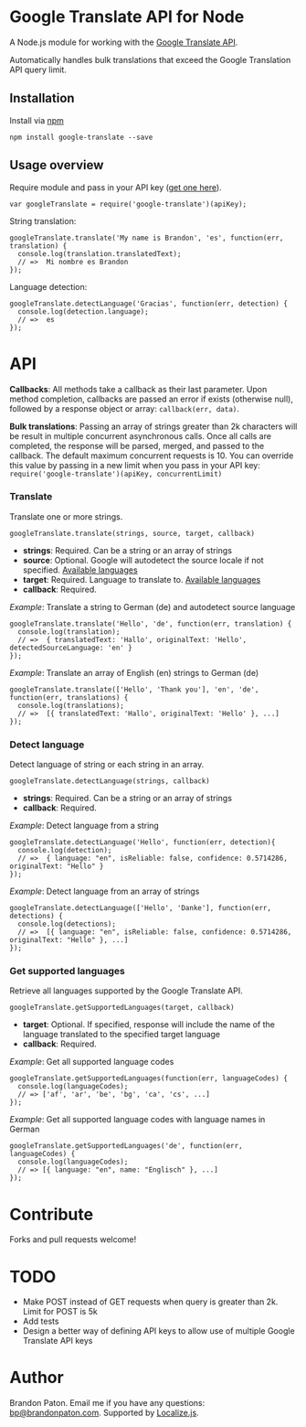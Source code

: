 Google Translate API for Node
=====================

A Node.js module for working with the [Google Translate API](https://developers.google.com/translate/v2/using_rest). 

Automatically handles bulk translations that exceed the Google Translation API query limit.

Installation
----------

Install via [npm](http://npmjs.org/)

    npm install google-translate --save


Usage overview
----------

Require module and pass in your API key ([get one here](https://developers.google.com/translate/v2/pricing)).
  
    var googleTranslate = require('google-translate')(apiKey);
    
String translation:

    googleTranslate.translate('My name is Brandon', 'es', function(err, translation) {
      console.log(translation.translatedText);
      // =>  Mi nombre es Brandon
    });

Language detection:

    googleTranslate.detectLanguage('Gracias', function(err, detection) {
      console.log(detection.language);
      // =>  es
    });

# API

**Callbacks**: All methods take a callback as their last parameter. Upon method completion, callbacks are passed an error if exists (otherwise null), followed by a response object or array: `callback(err, data)`.

**Bulk translations**:  Passing an array of strings greater than 2k characters will be result in multiple concurrent asynchronous calls. Once all calls are completed, the response will be parsed, merged, and  passed to the callback. The default maximum concurrent requests is 10. You can override this value by passing in a new limit when you pass in your API key: `require('google-translate')(apiKey, concurrentLimit)`

### Translate

Translate one or more strings.

    googleTranslate.translate(strings, source, target, callback)
    
* **strings**: Required. Can be a string or an array of strings
* **source**: Optional. Google will autodetect the source locale if not specified. [Available languages](https://developers.google.com/translate/v2/using_rest#target)
* **target**:  Required. Language to translate to. [Available languages](https://developers.google.com/translate/v2/using_rest#target)
* **callback**:  Required.

*Example*: Translate a string to German (de) and autodetect source language

    googleTranslate.translate('Hello', 'de', function(err, translation) {
      console.log(translation);
      // =>  { translatedText: 'Hallo', originalText: 'Hello', detectedSourceLanguage: 'en' }
    });

*Example*: Translate an array of English (en) strings to German (de)

    googleTranslate.translate(['Hello', 'Thank you'], 'en', 'de', function(err, translations) {
      console.log(translations);
      // =>  [{ translatedText: 'Hallo', originalText: 'Hello' }, ...]
    });
  
### Detect language

Detect language of string or each string in an array.

    googleTranslate.detectLanguage(strings, callback)
    
* **strings**: Required. Can be a string or an array of strings
* **callback**:  Required.
 
*Example*: Detect language from a string

    googleTranslate.detectLanguage('Hello', function(err, detection){
      console.log(detection);
      // =>  { language: "en", isReliable: false, confidence: 0.5714286, originalText: "Hello" }
    });

*Example*: Detect language from an array of strings

    googleTranslate.detectLanguage(['Hello', 'Danke'], function(err, detections) {
      console.log(detections);
      // =>  [{ language: "en", isReliable: false, confidence: 0.5714286, originalText: "Hello" }, ...]
    });


### Get supported languages

Retrieve all languages supported by the Google Translate API.


    googleTranslate.getSupportedLanguages(target, callback)
    
* **target**: Optional. If specified, response will include the name of the language translated to the specified target language
* **callback**:  Required.

*Example*: Get all supported language codes

    googleTranslate.getSupportedLanguages(function(err, languageCodes) {
      console.log(languageCodes);
      // => ['af', 'ar', 'be', 'bg', 'ca', 'cs', ...]
    });
    
*Example*: Get all supported language codes with language names in German

    googleTranslate.getSupportedLanguages('de', function(err, languageCodes) {
      console.log(languageCodes);
      // => [{ language: "en", name: "Englisch" }, ...]
    });

  
# Contribute

Forks and pull requests welcome!

# TODO
* Make POST instead of GET requests when query is greater than 2k. Limit for POST is 5k
* Add tests
* Design a better way of defining API keys to allow use of multiple Google Translate API keys

# Author

Brandon Paton. Email me if you have any questions: [bp@brandonpaton.com](mailto:bp@brandonpaton.com). Supported by [Localize.js](https://localizejs.com).
